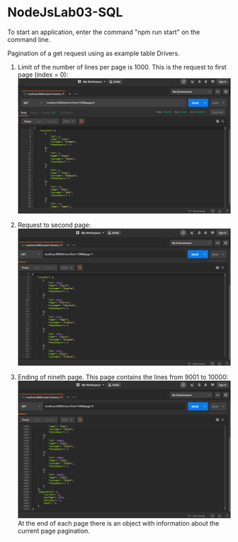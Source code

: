# NodeJsLab03-SQL
To start an application, enter the command "npm run start" on the command line.

Pagination of a get request using as example table Drivers.

1) Limit of the number of lines per page is 1000. This is the request to first page (index = 0):
![](https://github.com/archibald2406/NodeJsLab03-SQL/blob/master/screenshots/1.png)

2) Request to second page:
![](https://github.com/archibald2406/NodeJsLab03-SQL/blob/master/screenshots/2.png)

3) Ending of nineth page. This page contains the lines from 9001 to 10000:
![](https://github.com/archibald2406/NodeJsLab03-SQL/blob/master/screenshots/3.png)
At the end of each page there is an object with information about the current page pagination.
